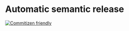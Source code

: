 # Automatic semantic release

[![Commitizen friendly](https://img.shields.io/badge/commitizen-friendly-brightgreen.svg)](http://commitizen.github.io/cz-cli/)
